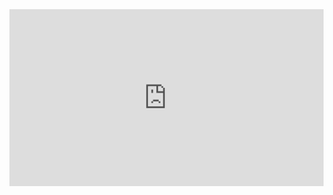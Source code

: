 <iframe width="560" height="315" src="https://www.youtube.com/embed/LhPPAnWcEBU" frameborder="0" allow="accelerometer; autoplay; clipboard-write; encrypted-media; gyroscope; picture-in-picture" allowfullscreen></iframe>
